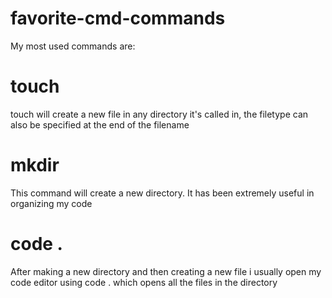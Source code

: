 # favorite-cmd-commands
My most used commands are:

# touch
touch will create a new file in any directory it's called in, the filetype can also be specified at the end of the filename

# mkdir
This command will create a new directory. It has been extremely useful in organizing my code

# code . 
After making a new directory and then creating a new file i usually open my code editor using code . which opens all the files in the directory
